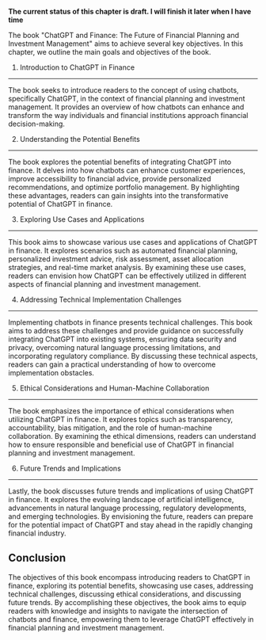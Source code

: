 **The current status of this chapter is draft. I will finish it later when I have time**

The book "ChatGPT and Finance: The Future of Financial Planning and Investment Management" aims to achieve several key objectives. In this chapter, we outline the main goals and objectives of the book.

1. Introduction to ChatGPT in Finance
-------------------------------------

The book seeks to introduce readers to the concept of using chatbots, specifically ChatGPT, in the context of financial planning and investment management. It provides an overview of how chatbots can enhance and transform the way individuals and financial institutions approach financial decision-making.

2. Understanding the Potential Benefits
---------------------------------------

The book explores the potential benefits of integrating ChatGPT into finance. It delves into how chatbots can enhance customer experiences, improve accessibility to financial advice, provide personalized recommendations, and optimize portfolio management. By highlighting these advantages, readers can gain insights into the transformative potential of ChatGPT in finance.

3. Exploring Use Cases and Applications
---------------------------------------

This book aims to showcase various use cases and applications of ChatGPT in finance. It explores scenarios such as automated financial planning, personalized investment advice, risk assessment, asset allocation strategies, and real-time market analysis. By examining these use cases, readers can envision how ChatGPT can be effectively utilized in different aspects of financial planning and investment management.

4. Addressing Technical Implementation Challenges
-------------------------------------------------

Implementing chatbots in finance presents technical challenges. This book aims to address these challenges and provide guidance on successfully integrating ChatGPT into existing systems, ensuring data security and privacy, overcoming natural language processing limitations, and incorporating regulatory compliance. By discussing these technical aspects, readers can gain a practical understanding of how to overcome implementation obstacles.

5. Ethical Considerations and Human-Machine Collaboration
---------------------------------------------------------

The book emphasizes the importance of ethical considerations when utilizing ChatGPT in finance. It explores topics such as transparency, accountability, bias mitigation, and the role of human-machine collaboration. By examining the ethical dimensions, readers can understand how to ensure responsible and beneficial use of ChatGPT in financial planning and investment management.

6. Future Trends and Implications
---------------------------------

Lastly, the book discusses future trends and implications of using ChatGPT in finance. It explores the evolving landscape of artificial intelligence, advancements in natural language processing, regulatory developments, and emerging technologies. By envisioning the future, readers can prepare for the potential impact of ChatGPT and stay ahead in the rapidly changing financial industry.

Conclusion
----------

The objectives of this book encompass introducing readers to ChatGPT in finance, exploring its potential benefits, showcasing use cases, addressing technical challenges, discussing ethical considerations, and discussing future trends. By accomplishing these objectives, the book aims to equip readers with knowledge and insights to navigate the intersection of chatbots and finance, empowering them to leverage ChatGPT effectively in financial planning and investment management.
